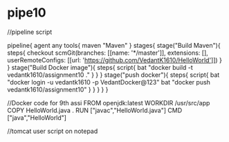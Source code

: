 # pipe10

//pipeline script 

pipeline{
    agent any
    tools{
        maven "Maven"
    }
    stages{
        stage("Build Maven"){
            steps{
                checkout scmGit(branches: [[name: '*/master']], extensions: [], userRemoteConfigs: [[url: 'https://github.com/VedantK1610/HelloWorld']])
            }
        }
        stage("Build Docker image"){
            steps{
            script{
                bat "docker build -t vedantk1610/assignment10 ."
            }
            }
        }
        stage("push docker"){
            steps{
            script{
                bat "docker login -u vedantk1610 -p VedantDocker@123"
                bat "docker push vedantk1610/assignment10"
            }
            }
        }
    }
}


//Docker code for 9th assi
FROM openjdk:latest
WORKDIR /usr/src/app
COPY HelloWorld.java .
RUN ["javac","HelloWorld.java"]
CMD  ["java","HelloWorld"] 

//tomcat user script on notepad
<role rolename="manager-script"/>
<user username="admin" password="admin" roles="manager-script"/>
